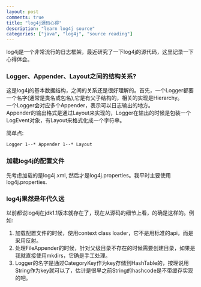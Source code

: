 ```yaml
---
layout: post
comments: true
title: "log4j源码心得"
description: "learn log4j source"
categories: ["java", "log4j", "source reading"]
---
```


log4j是一个非常流行的日志框架，最近研究了一下log4j的源代码，这里记录一下心得体会。

### Logger、Appender、Layout之间的结构关系?

这是log4j的基本数据结构，之间的关系还是很好理解的。首先，一个Logger都要一个名字(通常是类名或包名),它是有父子结构的，相关的实现是Hierarchy。  
一个Logger会对应多个Appender，表示可以日志输出的地方。  
Appender的输出格式是通过Layout来实现的，Logger在输出的时候是包装一个LogEvent对象，有Layout来格式化成一个字符串。

简单点:
```xml
Logger 1--* Appender 1--* Layout
```

### 加载log4j的配置文件

先考虑加载的是log4j.xml, 然后才是log4j.properties。我平时主要使用log4j.properties.

### log4j果然是年代久远

以前都说log4j在jdk1.1版本就存在了，现在从源码的细节上看，的确是这样的。例如:

1. 加载配置文件的时候，使用context class loader，它不是用标准的api，而是采用反射。
2. 处理FileAppender的时候，针对父级目录不存在的时候需要创建目录，如果是我就直接使用mkdirs，它确是手工处理。
3. Logger的名字是通过CategoryKey作为key存储到HashTable的，按理说用String作为key就可以了，估计是很早之前String的hashcode是不带缓存实现的吧。


